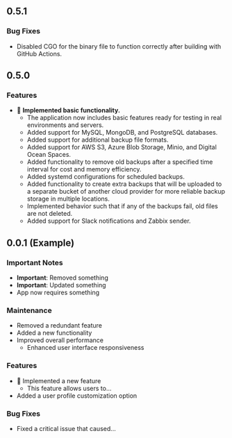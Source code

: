 ## 0.5.1
### Bug Fixes
- Disabled CGO for the binary file to function correctly after building with GitHub Actions.

## 0.5.0
### Features
- :tada: **Implemented basic functionality.**
  - The application now includes basic features ready for testing in real environments and servers.
  - Added support for MySQL, MongoDB, and PostgreSQL databases.
  - Added support for additional backup file formats.
  - Added support for AWS S3, Azure Blob Storage, Minio, and Digital Ocean Spaces.
  - Added functionality to remove old backups after a specified time interval for cost and memory efficiency.
  - Added systemd configurations for scheduled backups.
  - Added functionality to create extra backups that will be uploaded to a separate bucket of another cloud provider for more reliable backup storage in multiple locations.
  - Implemented behavior such that if any of the backups fail, old files are not deleted.
  - Added support for Slack notifications and Zabbix sender.

## 0.0.1 (Example)

### Important Notes

- **Important**: Removed something
- **Important**: Updated something
- App now requires something

### Maintenance

- Removed a redundant feature
- Added a new functionality
- Improved overall performance
    - Enhanced user interface responsiveness

### Features

- :tada: Implemented a new feature
    - This feature allows users to...
- Added a user profile customization option

### Bug Fixes

- Fixed a critical issue that caused...